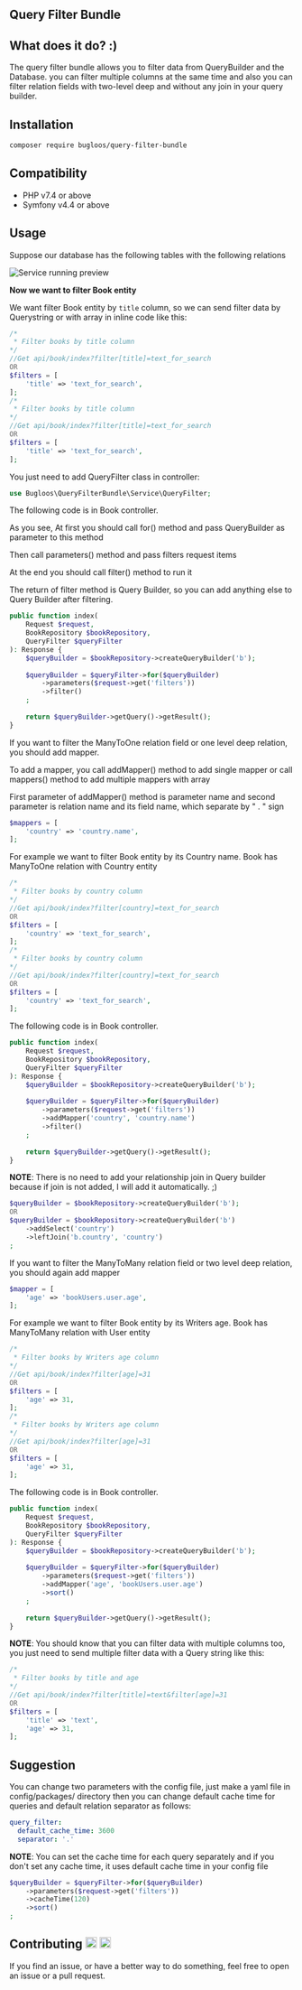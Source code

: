 <h2>Query Filter Bundle</h2>

<h2>What does it do? :)</h2>
The query filter bundle allows you to filter data from QueryBuilder and the Database. you can filter multiple columns at the same time and also you can filter relation fields with two-level deep and without any join in your query builder.

<h2>Installation</h2>

```bash
composer require bugloos/query-filter-bundle
```

<h2>Compatibility</h2>

* PHP v7.4 or above
* Symfony v4.4 or above

<h2>Usage</h2>
Suppose our database has the following tables with the following relations

![Service running preview](./tests/Fixtures/db/diagram.png)

<strong>Now we want to filter Book entity</strong>

We want filter Book entity by `title` column, so we can send filter data by Querystring or with array in inline code like this:

```php
/*
 * Filter books by title column
*/
//Get api/book/index?filter[title]=text_for_search
OR
$filters = [
    'title' => 'text_for_search',
];
/*
 * Filter books by title column
*/
//Get api/book/index?filter[title]=text_for_search
OR
$filters = [
    'title' => 'text_for_search',
];
```

You just need to add QueryFilter class in controller:

```php
use Bugloos\QueryFilterBundle\Service\QueryFilter;
```

The following code is in Book controller.
<p>As you see, At first you should call for() method and pass QueryBuilder as parameter to this method</p>
<p>Then call parameters() method and pass filters request items</p>
<p>At the end you should call filter() method to run it</p>
The return of filter method is Query Builder, so you can add anything else to Query Builder after filtering.

```php
public function index(
    Request $request,
    BookRepository $bookRepository,
    QueryFilter $queryFilter
): Response {
    $queryBuilder = $bookRepository->createQueryBuilder('b');
    
    $queryBuilder = $queryFilter->for($queryBuilder)
        ->parameters($request->get('filters'))
        ->filter()
    ;
    
    return $queryBuilder->getQuery()->getResult();
}
```

<p>If you want to filter the ManyToOne relation field or one level deep relation, you should add mapper.</p>
<p>To add a mapper, you call addMapper() method to add single mapper or call mappers() method to add multiple mappers with array</p>
<p>First parameter of addMapper() method is parameter name and second parameter is relation name and its field name, which separate by " . " sign</p>

```php
$mappers = [
    'country' => 'country.name',
];
```

For example we want to filter Book entity by its Country name. Book has ManyToOne relation with Country entity

```php
/*
 * Filter books by country column
*/
//Get api/book/index?filter[country]=text_for_search
OR
$filters = [
    'country' => 'text_for_search',
];
/*
 * Filter books by country column
*/
//Get api/book/index?filter[country]=text_for_search
OR
$filters = [
    'country' => 'text_for_search',
];
```

The following code is in Book controller.

```php
public function index(
    Request $request,
    BookRepository $bookRepository,
    QueryFilter $queryFilter
): Response {
    $queryBuilder = $bookRepository->createQueryBuilder('b');
    
    $queryBuilder = $queryFilter->for($queryBuilder)
        ->parameters($request->get('filters'))
        ->addMapper('country', 'country.name')
        ->filter()
    ;
    
    return $queryBuilder->getQuery()->getResult();
}
```

**NOTE**: There is no need to add your relationship join in Query builder because if join is not added, I will add it automatically. ;)

```php
$queryBuilder = $bookRepository->createQueryBuilder('b');
OR
$queryBuilder = $bookRepository->createQueryBuilder('b')
    ->addSelect('country')   
    ->leftJoin('b.country', 'country')      
;
```

<p>If you want to filter the ManyToMany relation field or two level deep relation, you should again add mapper</p>

```php
$mapper = [
    'age' => 'bookUsers.user.age',
];
```

For example we want to filter Book entity by its Writers age. Book has ManyToMany relation with User entity

```php
/*
 * Filter books by Writers age column
*/
//Get api/book/index?filter[age]=31
OR
$filters = [
    'age' => 31,
];
/*
 * Filter books by Writers age column
*/
//Get api/book/index?filter[age]=31
OR
$filters = [
    'age' => 31,
];
```

The following code is in Book controller.

```php
public function index(
    Request $request,
    BookRepository $bookRepository,
    QueryFilter $queryFilter
): Response {
    $queryBuilder = $bookRepository->createQueryBuilder('b');
    
    $queryBuilder = $queryFilter->for($queryBuilder)
        ->parameters($request->get('filters'))
        ->addMapper('age', 'bookUsers.user.age')
        ->sort()
    ;
    
    return $queryBuilder->getQuery()->getResult();
}
```

**NOTE**: You should know that you can filter data with multiple columns too, you just need to send multiple filter data with a Query string like this:

```php
/*
 * Filter books by title and age
*/
//Get api/book/index?filter[title]=text&filter[age]=31
OR
$filters = [
    'title' => 'text',
    'age' => 31,
];
```

<h2>Suggestion</h2>

You can change two parameters with the config file, just make a yaml file in config/packages/ directory then you can change default cache time for queries and default relation separator as follows:

```yaml
query_filter:
  default_cache_time: 3600
  separator: '.'
```

**NOTE**: You can set the cache time for each query separately and if you don't set any cache time, it uses default cache time in your config file

```php
$queryBuilder = $queryFilter->for($queryBuilder)
    ->parameters($request->get('filters'))
    ->cacheTime(120)
    ->sort()
;
```
<h2>Contributing <img class="emoji" alt="v" height="20" width="20" src="https://github.githubassets.com/images/icons/emoji/unicode/270c.png"> <img class="emoji" alt="beer" height="20" width="20" src="https://github.githubassets.com/images/icons/emoji/unicode/1f37a.png"></h2>

If you find an issue, or have a better way to do something, feel free to open an issue or a pull request.
